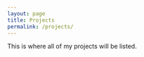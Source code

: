 ```yaml
---
layout: page
title: Projects
permalink: /projects/
---
```


This is where all of my projects will be listed. 
